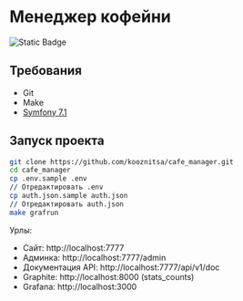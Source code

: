 # Менеджер кофейни

![Static Badge](https://img.shields.io/badge/development-ongoing-blue)

## Требования

- Git
- Make
- [Symfony 7.1](https://symfony.com/doc/current/setup.html)

## Запуск проекта

```bash
git clone https://github.com/kooznitsa/cafe_manager.git
cd cafe_manager
cp .env.sample .env
// Отредактировать .env
cp auth.json.sample auth.json
// Отредактировать auth.json
make grafrun
```

Урлы:

- Сайт: http://localhost:7777
- Админка: http://localhost:7777/admin
- Документация API: http://localhost:7777/api/v1/doc
- Graphite: http://localhost:8000 (stats_counts)
- Grafana: http://localhost:3000
